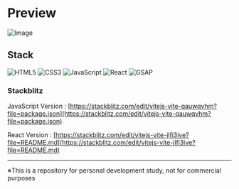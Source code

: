 # Preview

![Image](https://github.com/user-attachments/assets/b5dd76ef-6b2b-430c-802a-da31cafe03ad)


## Stack

![HTML5](https://img.shields.io/badge/html5-%23E34F26.svg?style=for-the-badge&logo=html5&logoColor=white)
![CSS3](https://img.shields.io/badge/css3-%231572B6.svg?style=for-the-badge&logo=css3&logoColor=white)
![JavaScript](https://img.shields.io/badge/javascript-%23323330.svg?style=for-the-badge&logo=javascript&logoColor=%23F7DF1E)
![React](https://img.shields.io/badge/react-%2320232a.svg?style=for-the-badge&logo=react&logoColor=%2361DAFB)
![GSAP](https://img.shields.io/badge/GSAP-%2398D41C?style=for-the-badge&logo=greensock)


### Stackblitz
JavaScript Version : [https://stackblitz.com/edit/vitejs-vite-qauwqvhm?file=package.json](https://stackblitz.com/edit/vitejs-vite-qauwqvhm?file=package.json)

React Version : [https://stackblitz.com/edit/vitejs-vite-jlfi3ive?file=README.md](https://stackblitz.com/edit/vitejs-vite-jlfi3ive?file=README.md)

---

※This is a repository for personal development study, not for commercial purposes
